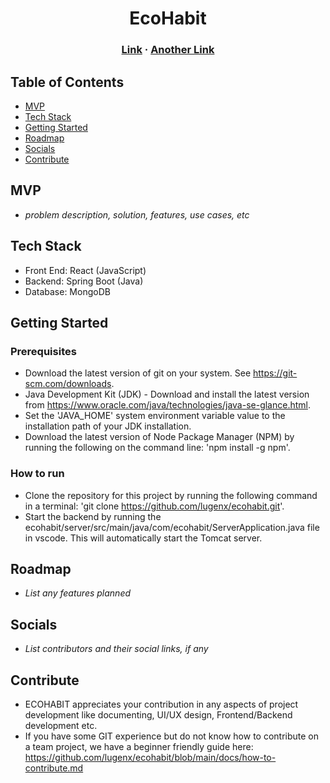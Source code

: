 <h1 align="center">EcoHabit</h1>
<h3 align="center">
    <a href="#">Link</a> · 
    <a href="#" class="default">Another Link</a> 
</h3>

## Table of Contents

- [MVP](#mvp)
- [Tech Stack](#tech-stack)
- [Getting Started](#getting-started)
- [Roadmap](#roadmap)
- [Socials](#socials)
- [Contribute](#contribute)

## MVP

- _problem description, solution, features, use cases, etc_

## Tech Stack

- Front End: React (JavaScript)
- Backend: Spring Boot (Java)
- Database: MongoDB

## Getting Started

### Prerequisites

- Download the latest version of git on your system. See https://git-scm.com/downloads.
- Java Development Kit (JDK) - Download and install the latest version from https://www.oracle.com/java/technologies/java-se-glance.html.
- Set the 'JAVA_HOME' system environment variable value to the installation path of your JDK installation.
- Download the latest version of Node Package Manager (NPM) by running the following on the command line: 'npm install -g npm'.

### How to run

- Clone the repository for this project by running the following command in a terminal: 'git clone https://github.com/lugenx/ecohabit.git'.
- Start the backend by running the ecohabit/server/src/main/java/com/ecohabit/ServerApplication.java file in vscode. This will automatically start the Tomcat server.

## Roadmap

- _List any features planned_

## Socials

- _List contributors and their social links, if any_


 ## Contribute

 - ECOHABIT appreciates your contribution in any aspects of project development like documenting, UI/UX design, Frontend/Backend development etc.
 - If you have some GIT experience but do not know how to contribute on a team project, we have a beginner friendly guide here: https://github.com/lugenx/ecohabit/blob/main/docs/how-to-contribute.md